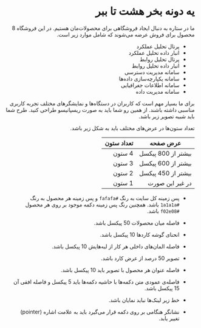 <div dir="rtl">

# یه دونه بخر هشت تا ببر

ما در ستاره به دنبال ایجاد فروشگاهی برای محصولات‌مان هستیم. در این فروشگاه 8 محصول برای فروش عرضه می‌شوند که شامل موارد زیر است.

- پرتال تحلیل عملکرد
- انبار داده تحلیل عملکرد
- پرتال تحلیل روابط
- انبار داده تحلیل روابط
- سامانه مدیریت دسترسی
- سامانه یکپارچه‌سازی داده‌ها
- سامانه اطلاعات جغرافیایی
- سامانه مدیریت داده

برای ما بسیار مهم است که کاربران در دستگاه‌ها و نمایشگر‌های مختلف تجربه کاربری مناسبی داشته باشند. از همین رو شما باید به صورت ریسپانیسو طراحی کنید.
طرح شما باید شبیه تصویر زیر باشد. 

تعداد ستون‌ها در عرض‌های مختلف باید به شکل زیر باشد.

عرض صفحه | تعداد ستون 
--- | --- 
بیشتر از 800 پیکسل | 4 ستون 
بیشتر از 600 پیکسل | 3 ستون 
بیشتر از 450 پیکسل | 2 ستون 
در غیر این صورت | 1 ستون 

- پس زمینه کل سایت به رنگ `#fafafa` و پس زمینه هر محصول به رنگ `#1a1a1a` باشد. همچنین رنگ پس زمینه دکمه موجود بر روی هر محصول `#f02e08` باشد. 

- فاصله میان محصولات 50 پیکسل باشد.
- انحنای گوشه کاردها 10 پیکسل باشد.
- فاصله المان‌های داخلی هر کار از لبه‌هایش 10 پیکسل باشد.
- تصویر 50 درصد از عرض کارد باشد. 
- فاصله عنوان هر محصول با تصویر باید 10 پیکسل باشد.
- فاصله‌ی عمودی متن دکمه‌ها با حاشیه دکمه‌ها باید 5 پیکسل و فاصله افقی آن 15 پیکسل باشد.
- خط زیر لینک‌ها نباید نمایان باشد.
- نشانگر هنگامی بر روی دکمه قرار می‌گیرد باید به علامت اشاره (pointer) تغییر یابد.


</div>